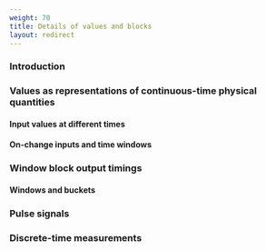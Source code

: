 ```yaml
---
weight: 70
title: Details of values and blocks
layout: redirect
---
```


### Introduction

### Values as representations of continuous-time physical quantities
#### Input values at different times
#### On-change inputs and time windows

### Window block output timings
#### Windows and buckets

### Pulse signals

### Discrete-time measurements
